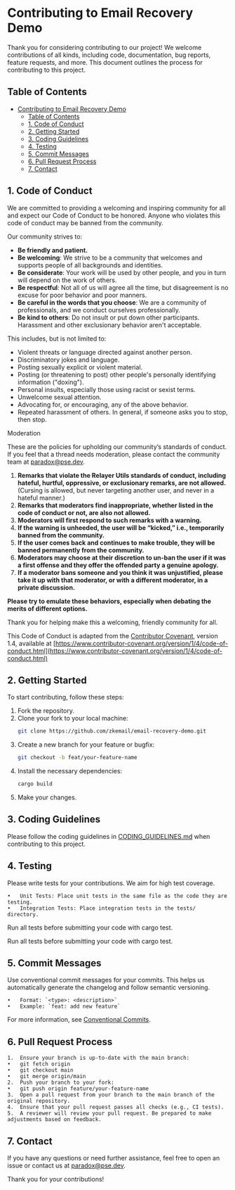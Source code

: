 # Contributing to Email Recovery Demo

Thank you for considering contributing to our project! We welcome contributions of all kinds, including code, documentation, bug reports, feature requests, and more. This document outlines the process for contributing to this project.

## Table of Contents
- [Contributing to Email Recovery Demo](#contributing-to-email-recovery-demo)
  - [Table of Contents](#table-of-contents)
  - [1. Code of Conduct](#1-code-of-conduct)
  - [2. Getting Started](#2-getting-started)
  - [3. Coding Guidelines](#3-coding-guidelines)
  - [4. Testing](#4-testing)
  - [5. Commit Messages](#5-commit-messages)
  - [6. Pull Request Process](#6-pull-request-process)
  - [7. Contact](#7-contact)

## 1. Code of Conduct
We are committed to providing a welcoming and inspiring community for all and expect our Code of Conduct to be honored. Anyone who violates this code of conduct may be banned from the community.

Our community strives to:

- **Be friendly and patient.**
- **Be welcoming**: We strive to be a community that welcomes and supports people of all backgrounds and identities.
- **Be considerate**: Your work will be used by other people, and you in turn will depend on the work of others.
- **Be respectful**: Not all of us will agree all the time, but disagreement is no excuse for poor behavior and poor manners.
- **Be careful in the words that you choose**: We are a community of professionals, and we conduct ourselves professionally.
- **Be kind to others**: Do not insult or put down other participants. Harassment and other exclusionary behavior aren't acceptable.

This includes, but is not limited to:

- Violent threats or language directed against another person.
- Discriminatory jokes and language.
- Posting sexually explicit or violent material.
- Posting (or threatening to post) other people's personally identifying information ("doxing").
- Personal insults, especially those using racist or sexist terms.
- Unwelcome sexual attention.
- Advocating for, or encouraging, any of the above behavior.
- Repeated harassment of others. In general, if someone asks you to stop, then stop.

Moderation

These are the policies for upholding our community’s standards of conduct. If you feel that a thread needs moderation, please contact the community team at [paradox@pse.dev](mailto:paradox@pse.dev).

1. **Remarks that violate the Relayer Utils standards of conduct, including hateful, hurtful, oppressive, or exclusionary remarks, are not allowed.** (Cursing is allowed, but never targeting another user, and never in a hateful manner.)
2. **Remarks that moderators find inappropriate, whether listed in the code of conduct or not, are also not allowed.**
3. **Moderators will first respond to such remarks with a warning.**
4. **If the warning is unheeded, the user will be “kicked,” i.e., temporarily banned from the community.**
5. **If the user comes back and continues to make trouble, they will be banned permanently from the community.**
6. **Moderators may choose at their discretion to un-ban the user if it was a first offense and they offer the offended party a genuine apology.**
7. **If a moderator bans someone and you think it was unjustified, please take it up with that moderator, or with a different moderator, in a private discussion.**

**Please try to emulate these behaviors, especially when debating the merits of different options.**

Thank you for helping make this a welcoming, friendly community for all.

This Code of Conduct is adapted from the [Contributor Covenant](https://www.contributor-covenant.org), version 1.4, available at [https://www.contributor-covenant.org/version/1/4/code-of-conduct.html](https://www.contributor-covenant.org/version/1/4/code-of-conduct.html)


## 2. Getting Started
To start contributing, follow these steps:

1. Fork the repository.
2. Clone your fork to your local machine:
    ```bash
    git clone https://github.com/zkemail/email-recovery-demo.git
    ```
3.	Create a new branch for your feature or bugfix:
    ```bash
    git checkout -b feat/your-feature-name
    ```
4.	Install the necessary dependencies:
    ```bash
    cargo build
    ```
5.	Make your changes.

## 3. Coding Guidelines

Please follow the coding guidelines in [CODING_GUIDELINES.md](CODING_GUIDELINES.md) when contributing to this project.

## 4. Testing

Please write tests for your contributions. We aim for high test coverage.

	•	Unit Tests: Place unit tests in the same file as the code they are testing.
	•	Integration Tests: Place integration tests in the tests/ directory.

Run all tests before submitting your code with cargo test.

Run all tests before submitting your code with cargo test.

## 5. Commit Messages

Use conventional commit messages for your commits. This helps us automatically generate the changelog and follow semantic versioning.

    •	Format: `<type>: <description>`
    •	Example: `feat: add new feature`

For more information, see [Conventional Commits](https://www.conventionalcommits.org/).

## 6. Pull Request Process

	1.	Ensure your branch is up-to-date with the main branch:
	•	git fetch origin
	•	git checkout main
	•	git merge origin/main
	2.	Push your branch to your fork:
	•	git push origin feature/your-feature-name
	3.	Open a pull request from your branch to the main branch of the original repository.
	4.	Ensure that your pull request passes all checks (e.g., CI tests).
	5.	A reviewer will review your pull request. Be prepared to make adjustments based on feedback.

## 7. Contact

If you have any questions or need further assistance, feel free to open an issue or contact us at [paradox@pse.dev](mailto:paradox@pse.dev).

Thank you for your contributions!